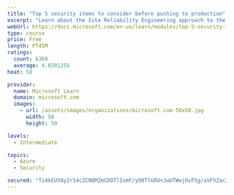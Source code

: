 ```yaml
---
title: "Top 5 security items to consider before pushing to production"
excerpt: "Learn about the Site Reliability Engineering approach to the challenge of assuring reliability and gain a better understanding of why it matters."
webUrl: https://docs.microsoft.com/en-us/learn/modules/top-5-security-items-to-consider/
type: course
price: Free
length: PT45M
ratings:
  count: 6368
  average: 4.6501255
heat: 58

provider:
  name: Microsoft Learn
  domain: microsoft.com
  images:
    - url: /assets/images/organizations/microsoft.com-50x50.jpg
      width: 50
      height: 50

levels:
  - Intermediate

topics:
  - Azure
  - Security

secured: "Ti4kEU50y2rS4cZCNQMZmCDOTlIvmF/yD0TlGRU+JwUTWwjOvFSg/aVFhZacIutiZU6ps4Npqf4MlGeHEx4Gzdehrk6WMZPosIY3MtZACkuqXM5PZlLb4fDPgrbe5CdlEgNvM5tVrtyxUYOOQgDVRzCC515Xrwxd8gmVCuYPGiKvlgOswpvSeAP4wggJx3ZX8EG02iYP7JV8W4lk1/JL4eLloRBi0qjxCnOkNQDSCG+tBdgSFUixqGpp5IKgadLFqSnZ2xuWQ5K2DEkrqgK8VHmHf6CalSHDWFhG5X1krTc9X6HhJVhgGZkY9O7IwFQzySARAm6eOjeJbx8gyeXr27hhYcUEiLBjYFe5t6j0kaaMMyXUX7bPPfwckQ5KdhoEpHz0pqx5+xC/JEbzx3zETFJILnN7ag08CBcuVsHgZ9c=;rIhvU9tHXwcopHo+WcwZow=="
---
```


